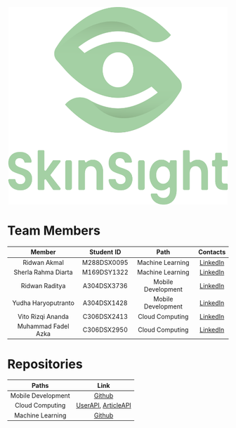 <p align="center"> <img src="SkinSight.png" width="500" height="450" /> </p>

# Team Members

|            Member           				| Student ID |        Path        |                                                       Contacts                                                      |
| :---------------------------------------: | :--------: | :----------------: | :-----------------------------------------------------------------------------------------------------------------: |
|        Ridwan Akmal        | M288DSX0095 |  Machine Learning  |        [LinkedIn](https://www.linkedin.com/in/ridwan-akmal/)           |
|      			Sherla Rahma Diarta     	        | M169DSY1322 |  Machine Learning  |      [LinkedIn](https://www.linkedin.com/in/sherla-rahma-diarta/)|
|     Ridwan Raditya     | A304DSX3736 | Mobile Development |     [LinkedIn](https://www.linkedin.com/in/ridwan-raditya/)           |
|      Yudha Haryoputranto     | A304DSX1428 | Mobile Development |     [LinkedIn](https://www.linkedin.com/in/yudha-haryoputranto/)|
|     Vito Rizqi Ananda     | C306DSX2413 |   Cloud Computing  |              [LinkedIn](https://www.linkedin.com/in/vito-rizqi-ananda/)|
| Muhammad Fadel Azka | C306DSX2950 |   Cloud Computing  |     [LinkedIn](https://www.linkedin.com/in/m-fadel-azka/)|

# Repositories

| Paths | Link |
| :---: | :---: |
| Mobile Development | [Github](https://github.com/yudhah52/Skin-Sight-Apps.git) |
|  Cloud Computing  |  [UserAPI](https://github.com/vitoananda/SkinSight-User-API), [ArticleAPI](https://github.com/fadel20azka/SkinSight-Article-API)  |
|   Machine Learning  |   [Github]( https://github.com/RidwendDev/DeepLearningPro-SkinSight)  |

